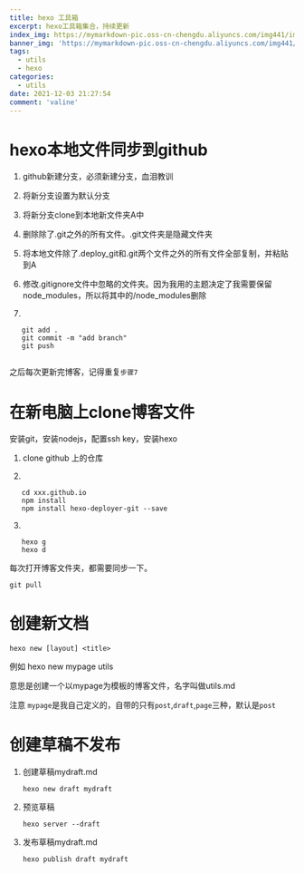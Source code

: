 ```yaml
---
title: hexo 工具箱
excerpt: hexo工具箱集合，持续更新
index_img: https://mymarkdown-pic.oss-cn-chengdu.aliyuncs.com/img441/image-20211204140733338.png
banner_img: 'https://mymarkdown-pic.oss-cn-chengdu.aliyuncs.com/img441/1638523690670.jpg'
tags:
  - utils
  - hexo
categories:
  - utils
date: 2021-12-03 21:27:54 
comment: 'valine'
---
```


# hexo本地文件同步到github

1. github新建分支，必须新建分支，血泪教训

2. 将新分支设置为默认分支

3. 将新分支clone到本地新文件夹A中

4. 删除除了.git之外的所有文件。.git文件夹是隐藏文件夹

5. 将本地文件除了.deploy_git和.git两个文件之外的所有文件全部复制，并粘贴到A

6. 修改.gitignore文件中忽略的文件夹。因为我用的主题决定了我需要保留node_modules，所以将其中的/node_modules删除

7. 
```
   git add .
   git commit -m "add branch"
   git push
   
```

之后每次更新完博客，记得重复<code>步骤7</code>

# 在新电脑上clone博客文件

安装git，安装nodejs，配置ssh key，安装hexo

1. clone github 上的仓库

2. 
```
   cd xxx.github.io
   npm install
   npm install hexo-deployer-git --save
```

3. 
```
   hexo g
   hexo d
```

每次打开博客文件夹，都需要同步一下。

```
git pull
```

# 创建新文档

```
hexo new [layout] <title>
```

例如 hexo new mypage utils

意思是创建一个以mypage为模板的博客文件，名字叫做utils.md

注意 <code>mypage</code>是我自己定义的，自带的只有<code>post</code>,<code>draft</code>,<code>page</code>三种，默认是<code>post</code>

# 创建草稿不发布

1. 创建草稿mydraft.md

   ```
   hexo new draft mydraft
   ```

2. 预览草稿

   ```
   hexo server --draft
   ```

3. 发布草稿mydraft.md

   ```
   hexo publish draft mydraft
   ```

